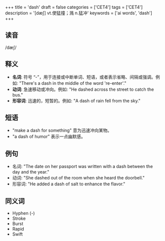 +++
title = 'dash'
draft = false
categories = ['CET4']
tags = ['CET4']
description = '[dæ∫] vt.使猛撞；溅 n.猛冲'
keywords = ['ai words', 'dash']
+++

## 读音
/dæʃ/

## 释义
- **名词**: 符号 “-”，用于连接或中断单词、短语，或者表示省略、间隔或强调。例如: "There's a dash in the middle of the word 're-enter'."
- **动词**: 急速移动或冲向。例如: "He dashed across the street to catch the bus."
- **形容词**: 迅速的，短暂的。例如: "A dash of rain fell from the sky."

## 短语
- "make a dash for something" 意为迅速冲向某物。
- "a dash of humor" 表示一点幽默感。

## 例句
- 名词: "The date on her passport was written with a dash between the day and the year."
- 动词: "She dashed out of the room when she heard the doorbell."
- 形容词: "He added a dash of salt to enhance the flavor."

## 同义词
- Hyphen (-)
- Stroke
- Burst
- Rapid
- Swift
